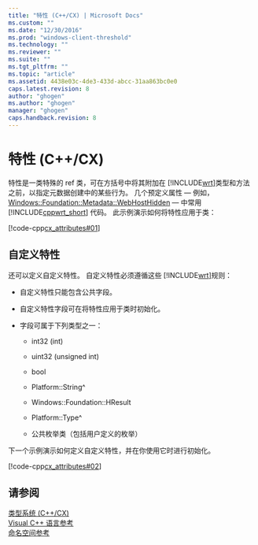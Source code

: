 ```yaml
---
title: "特性 (C++/CX) | Microsoft Docs"
ms.custom: ""
ms.date: "12/30/2016"
ms.prod: "windows-client-threshold"
ms.technology: ""
ms.reviewer: ""
ms.suite: ""
ms.tgt_pltfrm: ""
ms.topic: "article"
ms.assetid: 4438e03c-4de3-433d-abcc-31aa863bc0e0
caps.latest.revision: 8
author: "ghogen"
ms.author: "ghogen"
manager: "ghogen"
caps.handback.revision: 8
---
```

# 特性 (C++/CX)
特性是一类特殊的 ref 类，可在方括号中将其附加在 [!INCLUDE[wrt](../cppcx/includes/wrt-md.md)]类型和方法之前，以指定元数据创建中的某些行为。 几个预定义属性 — 例如，[Windows::Foundation::Metadata::WebHostHidden](http://msdn.microsoft.com/library/windows/apps/windows.foundation.metadata.webhosthiddenattribute.aspx) — 中常用 [!INCLUDE[cppwrt_short](../cppcx/includes/cppwrt-short-md.md)] 代码。 此示例演示如何将特性应用于类：  
  
 [!code-cpp[cx_attributes#01](../snippets/cpp/VS_Snippets_Misc/cx_attributes/cpp/class1.h#01)]  
  
## 自定义特性  
 还可以定义自定义特性。 自定义特性必须遵循这些 [!INCLUDE[wrt](../cppcx/includes/wrt-md.md)]规则：  
  
-   自定义特性只能包含公共字段。  
  
-   自定义特性字段可在将特性应用于类时初始化。  
  
-   字段可属于下列类型之一：  
  
    -   int32 \(int\)  
  
    -   uint32 \(unsigned int\)  
  
    -   bool  
  
    -   Platform::String^  
  
    -   Windows::Foundation::HResult  
  
    -   Platform::Type^  
  
    -   公共枚举类（包括用户定义的枚举）  
  
 下一个示例演示如何定义自定义特性，并在你使用它时进行初始化。  
  
 [!code-cpp[cx_attributes#02](../snippets/cpp/VS_Snippets_Misc/cx_attributes/cpp/class1.h#02)]  
  
## 请参阅  
 [类型系统 \(C\+\+\/CX\)](../cppcx/type-system-c-cx.md)   
 [Visual C\+\+ 语言参考](../cppcx/visual-c-language-reference-c-cx.md)   
 [命名空间参考](../cppcx/namespaces-reference-c-cx.md)